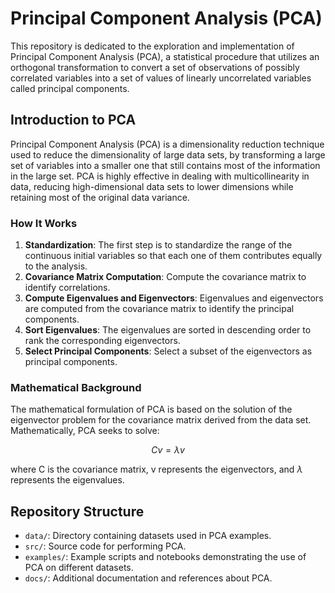 # Principal Component Analysis (PCA)

This repository is dedicated to the exploration and implementation of Principal Component Analysis (PCA), a statistical procedure that utilizes an orthogonal transformation to convert a set of observations of possibly correlated variables into a set of values of linearly uncorrelated variables called principal components.

## Introduction to PCA

Principal Component Analysis (PCA) is a dimensionality reduction technique used to reduce the dimensionality of large data sets, by transforming a large set of variables into a smaller one that still contains most of the information in the large set. PCA is highly effective in dealing with multicollinearity in data, reducing high-dimensional data sets to lower dimensions while retaining most of the original data variance.

### How It Works

1. **Standardization**: The first step is to standardize the range of the continuous initial variables so that each one of them contributes equally to the analysis.
2. **Covariance Matrix Computation**: Compute the covariance matrix to identify correlations.
3. **Compute Eigenvalues and Eigenvectors**: Eigenvalues and eigenvectors are computed from the covariance matrix to identify the principal components.
4. **Sort Eigenvalues**: The eigenvalues are sorted in descending order to rank the corresponding eigenvectors.
5. **Select Principal Components**: Select a subset of the eigenvectors as principal components.

### Mathematical Background

The mathematical formulation of PCA is based on the solution of the eigenvector problem for the covariance matrix derived from the data set. Mathematically, PCA seeks to solve:

$$
Cv = \lambda v
$$

where C is the covariance matrix, v represents the eigenvectors, and $\lambda$ represents the eigenvalues.

## Repository Structure

- `data/`: Directory containing datasets used in PCA examples.
- `src/`: Source code for performing PCA.
- `examples/`: Example scripts and notebooks demonstrating the use of PCA on different datasets.
- `docs/`: Additional documentation and references about PCA.
